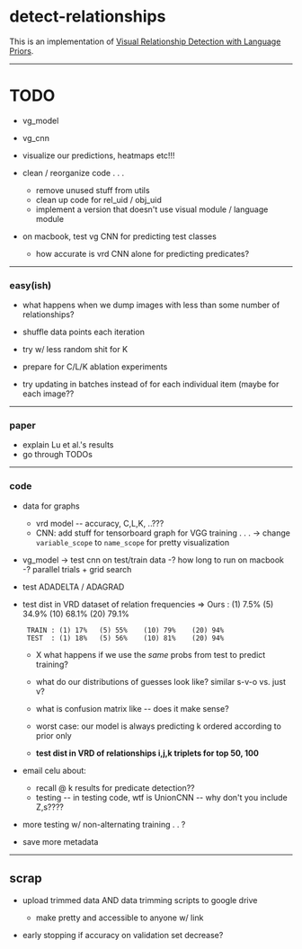 # detect-relationships

This is an implementation of [Visual Relationship Detection with Language Priors](http://cs.stanford.edu/people/ranjaykrishna/vrd/).




---
# TODO

- vg_model
- vg_cnn
- visualize our predictions, heatmaps etc!!!


- clean / reorganize code . . .
    - remove unused stuff from utils
    - clean up code for rel_uid / obj_uid
    - implement a version that doesn't use visual module / language module 


- on macbook, test vg CNN for predicting test classes
    - how accurate is vrd CNN alone for predicting predicates?




---
### easy(ish)

- what happens when we dump images with less than some number of relationships?

- shuffle data points each iteration

- try w/ less random shit for K

- prepare for C/L/K ablation experiments

- try updating in batches instead of for each individual item (maybe for each image??











---
### paper

- explain Lu et al.'s results
- go through TODOs




---
### code

- data for graphs
    - vrd model -- accuracy, C,L,K, ..???
    - CNN: add stuff for tensorboard graph for VGG training . . .
        -> change `variable_scope` to `name_scope` for pretty visualization


- vg_model
    -> test cnn on test/train data
    -? how long to run on macbook
    -? parallel trials + grid search


- test ADADELTA / ADAGRAD




- test dist in VRD dataset of relation frequencies
    => Ours  : (1) 7.5%  (5) 34.9%  (10) 68.1%  (20) 79.1%
   
       TRAIN : (1) 17%   (5) 55%    (10) 79%    (20) 94%
       TEST  : (1) 18%   (5) 56%    (10) 81%    (20) 94%

 
    * X  what happens if we use the *same* probs from test to predict training?
    * what do our distributions of guesses look like? similar s-v-o vs. just v?
    * what is confusion matrix like -- does it make sense?
    * worst case: our model is always predicting k ordered according to prior only 

    * **test dist in VRD of relationships i,j,k triplets  for top 50, 100**




- email celu about:
    * recall @ k  results for predicate detection??  
    * testing -- in testing code, wtf is UnionCNN  --  why don't you include Z,s????


- more testing w/ non-alternating training . . ?

- save more metadata


























---
## scrap


- upload trimmed data AND data trimming scripts to google drive
    * make pretty and accessible to anyone w/ link

- early stopping if accuracy on validation set decrease?







